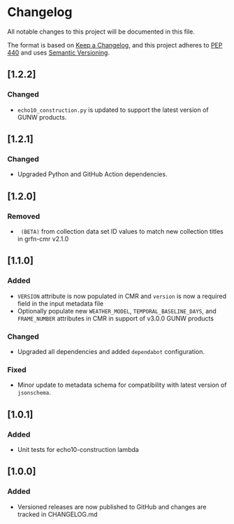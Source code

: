 # Changelog

All notable changes to this project will be documented in this file.

The format is based on [Keep a Changelog](https://keepachangelog.com/en/1.0.0/),
and this project adheres to [PEP 440](https://www.python.org/dev/peps/pep-0440/)
and uses [Semantic Versioning](https://semver.org/spec/v2.0.0.html).

## [1.2.2]
### Changed
- `echo10_construction.py` is updated to support the latest version of GUNW products.

## [1.2.1]
### Changed
- Upgraded Python and GitHub Action dependencies.

## [1.2.0]
### Removed
- ` (BETA)` from collection data set ID values to match new collection titles in grfn-cmr v2.1.0

## [1.1.0]
### Added
- `VERSION` attribute is now populated in CMR and `version` is now a required field in the input metadata file
- Optionally populate new `WEATHER_MODEL`, `TEMPORAL_BASELINE_DAYS`, and `FRAME_NUMBER` attributes in CMR in support of
  v3.0.0 GUNW products
### Changed
- Upgraded all dependencies and added `dependabot` configuration.
### Fixed
- Minor update to metadata schema for compatibility with latest version of `jsonschema`.

## [1.0.1]
### Added
- Unit tests for echo10-construction lambda

## [1.0.0]
### Added
- Versioned releases are now published to GitHub and changes are tracked in CHANGELOG.md
